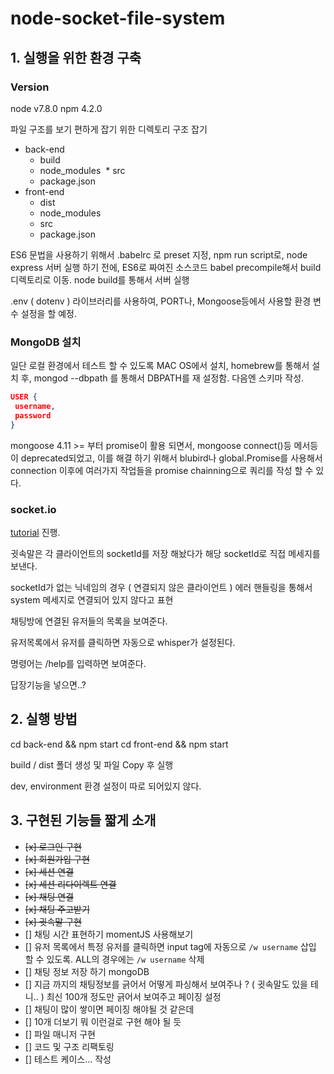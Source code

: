 # node-socket-file-system

## 1. 실행을 위한 환경 구축

### Version
node v7.8.0
npm 4.2.0 

파일 구조를 보기 편하게 잡기 위한 디렉토리 구조 잡기

* back-end
  * build
  * node_modules
  * src
  * package.json
* front-end
  * dist
  * node_modules
  * src
  * package.json

ES6 문법을 사용하기 위해서 .babelrc 로 preset 지정,
npm run script로, node express 서버 실행 하기 전에, 
ES6로 짜여진 소스코드 babel precompile해서 build 디렉토리로 이동.
node build를 통해서 서버 실행

.env ( dotenv ) 라이브러리를 사용하여, PORT나, Mongoose등에서 사용할 환경 변수 설정을 할 예정.


### MongoDB 설치

일단 로컬 환경에서 테스트 할 수 있도록 MAC OS에서 설치, homebrew를 통해서 설치 후,
mongod --dbpath <directory> 를 통해서 DBPATH를 재 설정함.
다음엔 스키마 작성.
 ```json
 USER {
  username,
  password
 }
 ```

mongoose 4.11 >= 부터 promise이 활용 되면서, mongoose connect()등 메서등이 deprecated되었고, 이를 해결 하기 위해서 blubird나 global.Promise를 사용해서 connection 이후에 여러가지 작업들을 promise chainning으로 쿼리를 작성 할 수 있다.

### socket.io

[tutorial](https://socket.io/get-started/chat/) 진행.

귓속말은 각 클라이언트의 socketId를 저장 해놨다가 해당 socketId로 직접 메세지를 보낸다.

socketId가 없는 닉네임의 경우 ( 연결되지 않은 클라이언트 ) 에러 핸들링을 통해서 system 메세지로 연결되어 있지 않다고 표현

채팅방에 연결된 유저들의 목록을 보여준다.

유저목록에서 유저를 클릭하면 자동으로 whisper가 설정된다.

명령어는 /help를 입력하면 보여준다.

답장기능을 넣으면..?

## 2. 실행 방법

cd back-end && npm start
cd front-end && npm start

build / dist 폴더 생성 및 파일 Copy 후 실행

dev, environment 환경 설정이 따로 되어있지 않다.

## 3. 구현된 기능들 짧게 소개


* ~~[x] 로그인 구현~~
* ~~[x] 회원가입 구현~~
* ~~[x] 세션 연결~~
* ~~[x] 세션 리다이렉트 연결~~
* ~~[x] 채팅 연결~~
* ~~[x] 채팅 주고받기~~
* ~~[x] 귓속말 구현~~
* [] 채팅 시간 표현하기 momentJS 사용해보기
* [] 유저 목록에서 특정 유저를 클릭하면 input tag에 자동으로 `/w username` 삽입 할 수 있도록. ALL의 경우에는 `/w username` 삭제
* [] 채팅 정보 저장 하기 mongoDB
* [] 지금 까지의 채팅정보를 긁어서 어떻게 파싱해서 보여주나 ? ( 귓속말도 있을 테니.. ) 최신 100개 정도만 긁어서 보여주고 페이징 설정
* [] 채팅이 많이 쌓이면 페이징 해야될 것 같은데
* [] 10개 더보기 뭐 이런걸로 구현 해야 될 듯
* [] 파일 매니저 구현
* [] 코드 및 구조 리팩토링
* [] 테스트 케이스... 작성